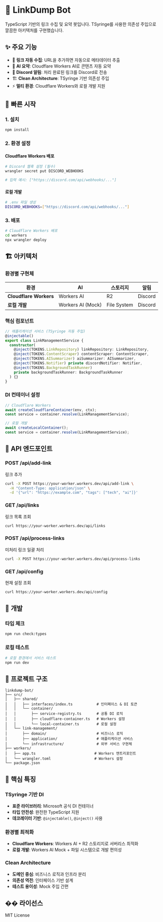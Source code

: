 # 🔗 LinkDump Bot

TypeScript 기반의 링크 수집 및 요약 봇입니다. TSyringe를 사용한 의존성 주입으로 깔끔한 아키텍처를 구현했습니다.

## ✨ 주요 기능

- 🔗 **링크 자동 수집**: URL을 추가하면 자동으로 메타데이터 추출
- 🤖 **AI 요약**: Cloudflare Workers AI로 콘텐츠 자동 요약
- 📢 **Discord 알림**: 처리 완료된 링크를 Discord로 전송
- 🏗️ **Clean Architecture**: TSyringe 기반 의존성 주입
- ⚡ **멀티 환경**: Cloudflare Workers와 로컬 개발 지원

## 🚀 빠른 시작

### 1. 설치

```bash
npm install
```

### 2. 환경 설정

#### Cloudflare Workers 배포

```bash
# Discord 웹훅 설정 (필수)
wrangler secret put DISCORD_WEBHOOKS

# 입력 예시: ["https://discord.com/api/webhooks/..."]
```

#### 로컬 개발

```bash
# .env 파일 생성
DISCORD_WEBHOOKS=["https://discord.com/api/webhooks/..."]
```

### 3. 배포

```bash
# Cloudflare Workers 배포
cd workers
npx wrangler deploy
```

## 🏗️ 아키텍처

### 환경별 구현체

| 환경                   | AI                | 스토리지    | 알림    |
| ---------------------- | ----------------- | ----------- | ------- |
| **Cloudflare Workers** | Workers AI        | R2          | Discord |
| **로컬 개발**          | Workers AI (Mock) | File System | Discord |

### 핵심 컴포넌트

```typescript
// 애플리케이션 서비스 (TSyringe 자동 주입)
@injectable()
export class LinkManagementService {
  constructor(
    @inject(TOKENS.LinkRepository) linkRepository: LinkRepository,
    @inject(TOKENS.ContentScraper) contentScraper: ContentScraper,
    @inject(TOKENS.AISummarizer) aiSummarizer: AISummarizer,
    @inject(TOKENS.Notifier) private discordNotifier: Notifier,
    @inject(TOKENS.BackgroundTaskRunner)
    private backgroundTaskRunner: BackgroundTaskRunner
  ) {}
}
```

### DI 컨테이너 설정

```typescript
// Cloudflare Workers
await createCloudflareContainer(env, ctx);
const service = container.resolve(LinkManagementService);

// 로컬 개발
await createLocalContainer();
const service = container.resolve(LinkManagementService);
```

## 📡 API 엔드포인트

### POST /api/add-link

링크 추가

```bash
curl -X POST https://your-worker.workers.dev/api/add-link \
  -H "Content-Type: application/json" \
  -d '{"url": "https://example.com", "tags": ["tech", "ai"]}'
```

### GET /api/links

링크 목록 조회

```bash
curl https://your-worker.workers.dev/api/links
```

### POST /api/process-links

미처리 링크 일괄 처리

```bash
curl -X POST https://your-worker.workers.dev/api/process-links
```

### GET /api/config

현재 설정 조회

```bash
curl https://your-worker.workers.dev/api/config
```

## 🔧 개발

### 타입 체크

```bash
npm run check:types
```

### 로컬 테스트

```bash
# 로컬 환경에서 서비스 테스트
npm run dev
```

## 📁 프로젝트 구조

```
linkdump-bot/
├── src/
│   ├── shared/
│   │   ├── interfaces/index.ts           # 인터페이스 & DI 토큰
│   │   └── container/
│   │       ├── service-registry.ts       # 공통 DI 로직
│   │       ├── cloudflare-container.ts   # Workers 설정
│   │       └── local-container.ts        # 로컬 설정
│   └── link-management/
│       ├── domain/                       # 비즈니스 로직
│       ├── application/                  # 애플리케이션 서비스
│       └── infrastructure/               # 외부 서비스 구현체
├── workers/
│   ├── app.ts                           # Workers 엔트리포인트
│   └── wrangler.toml                    # Workers 설정
└── package.json
```

## 🎯 핵심 특징

### TSyringe 기반 DI

- **표준 라이브러리**: Microsoft 공식 DI 컨테이너
- **타입 안전성**: 완전한 TypeScript 지원
- **데코레이터 기반**: `@injectable()`, `@inject()` 사용

### 환경별 최적화

- **Cloudflare Workers**: Workers AI + R2 스토리지로 서버리스 최적화
- **로컬 개발**: Workers AI Mock + 파일 시스템으로 개발 편의성

### Clean Architecture

- **도메인 중심**: 비즈니스 로직과 인프라 분리
- **의존성 역전**: 인터페이스 기반 설계
- **테스트 용이성**: Mock 주입 간편

## �� 라이선스

MIT License
